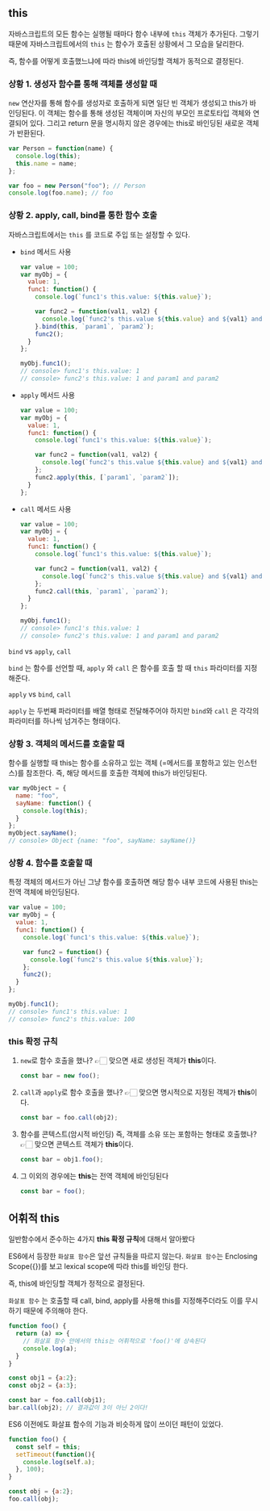 ## this

자바스크립트의 모든 함수는 실행될 때마다 함수 내부에 `this` 객체가 추가된다. 그렇기 때문에 자바스크립트에서의 `this` 는 함수가 호출된 상황에서 그 모습을 달리한다.

즉, 함수를 어떻게 호출했느냐에 따라 this에 바인딩할 객체가 동적으로 결정된다. 

### 상황 1.  생성자 함수를 통해 객체를 생성할 때

`new` 연산자를 통해 함수를 생성자로 호출하게 되면 일단 빈 객체가 생성되고 this가 바인딩된다. 이 객체는 함수를 통해 생성된 객체이며 자신의 부모인 프로토타입 객체와 연결되어 있다. 그리고 return 문을 명시하지 않은 경우에는 this로 바인딩된 새로운 객체가 반환된다. 

```js
var Person = function(name) {
  console.log(this);
  this.name = name;
};

var foo = new Person("foo"); // Person
console.log(foo.name); // foo
```



### 상황 2.  apply, call, bind를 통한 함수 호출

자바스크립트에서는 `this` 를 코드로 주입 또는 설정할 수 있다.

- `bind` 메서드 사용

  ```js
  var value = 100;
  var myObj = {
    value: 1,
    func1: function() {
      console.log(`func1's this.value: ${this.value}`);
  
      var func2 = function(val1, val2) {
        console.log(`func2's this.value ${this.value} and ${val1} and ${val2}`);
      }.bind(this, `param1`, `param2`);
      func2();
    }
  };
  
  myObj.func1();
  // console> func1's this.value: 1
  // console> func2's this.value: 1 and param1 and param2
  ```

- `apply` 메서드 사용

  ```js
  var value = 100;
  var myObj = {
    value: 1,
    func1: function() {
      console.log(`func1's this.value: ${this.value}`);
  
      var func2 = function(val1, val2) {
        console.log(`func2's this.value ${this.value} and ${val1} and ${val2}`);
      };
      func2.apply(this, [`param1`, `param2`]);
    }
  };
  ```

- `call` 메서드 사용

  ```js
  var value = 100;
  var myObj = {
    value: 1,
    func1: function() {
      console.log(`func1's this.value: ${this.value}`);
  
      var func2 = function(val1, val2) {
        console.log(`func2's this.value ${this.value} and ${val1} and ${val2}`);
      };
      func2.call(this, `param1`, `param2`);
    }
  };
  
  myObj.func1();
  // console> func1's this.value: 1
  // console> func2's this.value: 1 and param1 and param2
  ```

`bind` vs `apply`, `call`

`bind` 는 함수를 선언할 때, `apply` 와  `call` 은 함수를 호출 할 때 `this` 파라미터를 지정해준다.

`apply` vs `bind`, `call`

`apply` 는 두번째 파라미터를 배열 형태로 전달해주어야 하지만 `bind`와 `call` 은 각각의 파라미터를 하나씩 넘겨주는 형태이다.



### 상황 3. 객체의 메서드를 호출할 때

함수를 실행할 때 this는 함수를 소유하고 있는 객체 (=메서드를 포함하고 있는 인스턴스)를 참조한다. 즉, 해당 메서드를 호출한 객체에 this가 바인딩된다. 

```js
var myObject = {
  name: "foo",
  sayName: function() {
    console.log(this);
  }
};
myObject.sayName();
// console> Object {name: "foo", sayName: sayName()}
```



### 상황 4. 함수를 호출할 때

특정 객체의 메서드가 아닌 그냥 함수를 호출하면 해당 함수 내부 코드에 사용된 this는 전역 객체에 바인딩된다.

```js
var value = 100;
var myObj = {
  value: 1,
  func1: function() {
    console.log(`func1's this.value: ${this.value}`);

    var func2 = function() {
      console.log(`func2's this.value ${this.value}`);
    };
    func2();
  }
};

myObj.func1();
// console> func1's this.value: 1
// console> func2's this.value: 100
```



### this 확정 규칙

1. `new`로 함수 호출을 했나? 👉🏻 맞으면 새로 생성된 객체가 **this**이다.

   ```js
   const bar = new foo();
   ```

2. `call`과 `apply`로 함수 호출을 했나? 👉🏻 맞으면 명시적으로 지정된 객체가 **this**이다.

   ```js
   const bar = foo.call(obj2);
   ```

3. 함수를 콘텍스트(암시적 바인딩) 즉, 객체를 소유 또는 포함하는 형태로 호출했나? 👉🏻 맞으면 콘텍스트 객체가 **this**이다.

   ```js
   const bar = obj1.foo();
   ```

4. 그 이외의 경우에는 **this**는 전역 객체에 바인딩된다

   ```js
   const bar = foo();
   ```



## 어휘적 this

일반함수에서 준수하는 4가지 **this 확정 규칙**에 대해서 알아봤다

ES6에서 등장한 `화살표 함수`은 앞선 규칙들을 따르지 않는다. `화살표 함수`는 Enclosing Scope({})를 보고 lexical scope에 따라 this를 바인딩 한다.

즉, this에 바인딩할 객체가 정적으로 결정된다. 

`화살표 함수` 는 호출할 때 call, bind, apply를 사용해 this를 지정해주더라도 이를 무시하기 때문에 주의해야 한다. 

```js
function foo() {
  return (a) => {
    // 화살표 함수 안에서의 this는 어휘적으로 'foo()'에 상속된다
    console.log(a);
  }
}

const obj1 = {a:2};
const obj2 = {a:3};

const bar = foo.call(obj1);
bar.call(obj2); // 결과값이 3이 아닌 2이다!
```

ES6 이전에도 화살표 함수의 기능과 비슷하게 많이 쓰이던 패턴이 있었다.

```js
function foo() {
  const self = this;
  setTimeout(function(){
    console.log(self.a);
  }, 100);
}

const obj = {a:2};
foo.call(obj);                      
```

